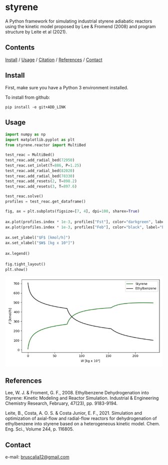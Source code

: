 # styrene
A Python framework for simulating industrial styrene adiabatic reactors using the kinetic model proposed by Lee & Fromend (2008) and program structure by Leite et al (2021).

## Contents
[Install](#install) / [Usage](#usage) / [Citation](#citation) / [References](#references) / [Contact](#contact)

## Install
First, make sure you have a Python 3 environment installed.

To install from github:
```
pip install -e git+ADD_LINK
```

## Usage

```python
import numpy as np
import matplotlib.pyplot as plt
from styrene.reactor import MultiBed
```

```python
test_reac = MultiBed()
test_reac.add_radial_bed(72950)
test_reac.set_inlet(T=886, P=1.25)
test_reac.add_radial_bed(82020)
test_reac.add_radial_bed(78330)
test_reac.add_resets(2, T=898.2)
test_reac.add_resets(3, T=897.6)
```

```python
test_reac.solve()
profiles = test_reac.get_dataframe()
```

```python
fig, ax = plt.subplots(figsize=[7, 4], dpi=100, sharex=True)

ax.plot(profiles.index * 1e-3, profiles["Fst"], color="darkgreen", label="Styrene")
ax.plot(profiles.index * 1e-3, profiles["Feb"], color="black", label="Ethylbenzene")

ax.set_ylabel("$F$ [kmol/h]")
ax.set_xlabel("$W$ [kg x 10³]")

ax.legend()

fig.tight_layout()
plt.show()
```

![profiles](data\composition_profiles_example.png)


## References
Lee, W. J. & Froment, G. F., 2008. Ethylbenzene Dehydrogenation into Styrene: Kinetic Modeling and Reactor Simulation. Industrial & Engineering Chemistry Research, February, 47(23), pp. 9183-9194.

Leite, B., Costa, A. O. S. & Costa Junior, E. F., 2021. Simulation and optimization of axial-flow and radial-flow reactors for dehydrogenation of ethylbenzene into styrene based on a heterogeneous kinetic model. Chem. Eng. Sci., Volume 244, p. 116805.

## Contact
e-mail: bruscalia12@gmail.com

